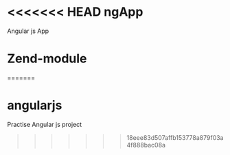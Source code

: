 <<<<<<< HEAD
ngApp
=====

Angular js App
# Zend-module
=======
# angularjs
Practise Angular js project
>>>>>>> 18eee83d507affb153778a879f03a4f888bac08a
